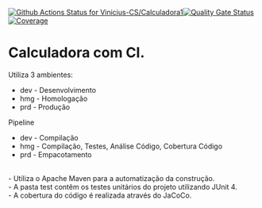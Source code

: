 [![Github Actions Status for Vinicius-CS/Calculadora1](https://github.com/Vinicius-CS/Calculadora1/actions/workflows/maven.yml/badge.svg?branch=master)](https://github.com/Vinicius-CS/Calculadora1/actions/workflows/maven.yml)[![Quality Gate Status](https://sonarcloud.io/api/project_badges/measure?project=Vinicius-CS_Calculadora1&metric=alert_status)](https://sonarcloud.io/summary/new_code?id=Vinicius-CS_Calculadora1)[![Coverage](https://sonarcloud.io/api/project_badges/measure?project=Vinicius-CS_Calculadora1&metric=coverage)](https://sonarcloud.io/component_measures?id=Vinicius-CS_Calculadora1&metric=coverage)

# Calculadora com CI.
Utiliza 3 ambientes:
- dev - Desenvolvimento
- hmg - Homologação
- prd - Produção

Pipeline
- dev - Compilação
- hmg - Compilação, Testes, Análise Código, Cobertura Código
- prd - Empacotamento
<br>
- Utiliza o Apache Maven para a automatização da construção.<br>
- A pasta test contêm os testes unitários do projeto utilizando JUnit 4.<br>
- A cobertura do código é realizada através do JaCoCo.<br>
